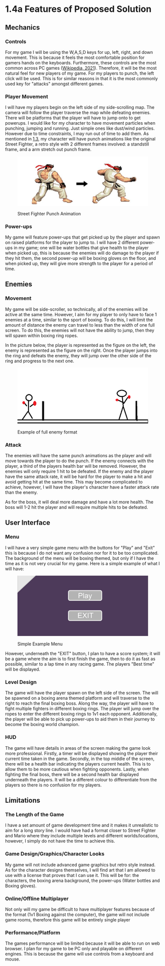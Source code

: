 # 1.4a Features of Proposed Solution

## Mechanics

### Controls

For my game I will be using the W,A,S,D keys for up, left, right, and down movement. This is because it feels the most comfortable position for gamers hands on the keyboards. Furthermore, these controls are the most common across PC games ([Wikipedia, 2021](../reference-list.md)). Therefore, it will be the most natural feel for new players of my game. For my players to punch, the left click will be used. This is for similar reasons in that it is the most commonly used key for "attacks" amongst different games.

### Player Movement

I will have my players begin on the left side of my side-scrolling map. The camera will follow the player traverse the map while defeating enemies. There will be platforms that the player will have to jump onto to get powerups. I would like for my character to have movement particles when punching, jumping and running. Just simple ones like dust/wind particles. However due to time constraints, I may run out of time to add them. As mentioned in [1.3](1.3-research-the-problem.md),  my character will have punch animations like the original Street Fighter, a retro style with 2 different frames involved: a standstill frame, and a arm stretch out punch frame.

<figure><img src="../.gitbook/assets/image (1) (1).png" alt=""><figcaption><p>Street Fighter Punch Animation</p></figcaption></figure>

### Power-ups

My game will feature power-ups that get picked up by the player and spawn on raised platforms for the player to jump to. I will have 2 different power-ups in my game; one will be water bottles that give health to the player when picked up, this is because the enemies will do damage to the player if they hit them, the second power-up will be boxing gloves on the floor, and when picked up, they will give more strength to the player for a period of time.

## Enemies

### Movement

My game will be side-scroller, so technically, all of the enemies will be active at the same time. However, I aim for my player to only have to face 1 enemies at a time, similar to the sport of boxing. To do this, I will limit the amount of distance the enemy can travel to less than the width of one full screen. To do this, the enemies will not have the ability to jump, then they will spawn within boxing ring ropes.

In the picture below, the player is represented as the figure on the left, the enemy is represented as the figure on the right. Once the player jumps into the ring and defeats the enemy, they will jump over the other side of the ring and progress to the next one.

<figure><img src="../.gitbook/assets/image (2).png" alt=""><figcaption><p>Example of full enemy format</p></figcaption></figure>

### Attack

The enemies will have the same punch animations as the player and will move towards the player to do the punch. If the enemy connects with the player, a third of the players health bar will be removed. However, the enemies will only require 1 hit to be defeated. If the enemy and the player have the same attack rate, it will be hard for the player to make a hit and avoid getting hit at the same time. This may become complicated to achieve, however, I will have the player's character have a faster attack rate than the enemy.

As for the boss, it will deal more damage and have a lot more health. The boss will 1-2 hit the player and will require multiple hits to be defeated.

## User Interface

### Menu

I will have a very simple game menu with the buttons for "Play" and "Exit" this is because I do not want any confusion nor for it to be too complicated. The background of the menu will be boxing themed, but only if I have the time as it is not very crucial for my game. Here is a simple example of what I will have:

<figure><img src="../.gitbook/assets/image (3).png" alt=""><figcaption><p>Simple Example Menu</p></figcaption></figure>

However, underneath the "EXIT" button, I plan to have a score system; it will be a game where the aim is to first finish the game, then to do it as fast as possible, similar to a lap time in any racing game. The players "Best time" will be displayed.

### Level Design

The game will have the player spawn on the left side of the screen. The will be spawned on a boxing arena themed platform and will traverse to the right to reach the final boxing boss. Along the way, the player will have to fight multiple fighters in different boxing rings. The player will jump over the ropes to enter the different boxing rings to 1v1 each opponent. Additionally, the player will be able to pick up power-ups to aid them in their journey to become the boxing world champion.&#x20;

### HUD

The game will have details in areas of the screen making the game look more professional. Firstly, a timer will be displayed showing the player their current time taken in the game. Secondly, in the top middle of the screen, there will be a health bar indicating the players current health. This is to allow them to be more cautious when fighting opponents. Lastly, when fighting the final boss, there will be a second health bar displayed underneath the players. It will be a different colour to differentiate from the players so there is no confusion for my players.

## Limitations

### The Length of the Game

I have a set amount of game development time and it makes it unrealistic to aim for a long story line. I would have had a format closer to Street Fighter and Mario where they include multiple levels and different worlds/locations, however, I simply do not have the time to achieve this.

### Game Design/Graphics/Character Looks

My game will not include advanced game graphics but retro style instead. As for the character designs themselves, I will find art that I am allowed to use with a license that proves that I can use it. This will be for: the characters, the boxing arena background, the power-ups (Water bottles and Boxing gloves).

### Online/Offline Multiplayer

Not only will my game be difficult to have multiplayer features because of the format (1v1 Boxing against the computer), the game will not include game rooms, therefore this game will be entirely single player

### Performance/Platform

The games performance will be limited because it will be able to run on web browser. I plan for my game to be PC only and playable on different engines. This is because the game will use controls from a keyboard and mouse.
